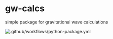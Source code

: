 # gw-calcs
simple package for gravitational wave calculations 

![.github/workflows/python-package.yml](https://github.com/katiebreivik/gw-calcs/workflows/.github/workflows/python-package.yml/badge.svg)
